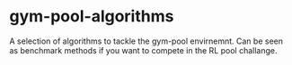 # gym-pool-algorithms
A selection of algorithms to tackle the gym-pool envirnemnt. Can be seen as benchmark methods if you want to compete in the RL pool challange.
